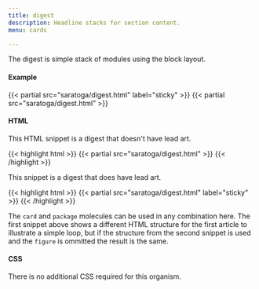 ```yaml
---
title: digest
description: Headline stacks for section content.
menu: cards

---
```

The digest is simple stack of modules using the block layout.

#### Example
<div class="example grid">
  {{< partial src="saratoga/digest.html" label="sticky" >}}
  {{< partial src="saratoga/digest.html" >}}
</div>

#### HTML

This HTML snippet is a digest that doesn't have lead art.

{{< highlight html >}}
{{< partial src="saratoga/digest.html" >}}
{{< /highlight >}}

This snippet is a digest that does have lead art.

{{< highlight html >}}
{{< partial src="saratoga/digest.html" label="sticky" >}}
{{< /highlight >}}

The `card` and `package` molecules can be used in any combination here. The first snippet above shows a different HTML structure for the first article to illustrate a simple loop, but if the structure from the second snippet is used and the `figure` is ommitted the result is the same.

#### CSS

There is no additional CSS required for this organism.
